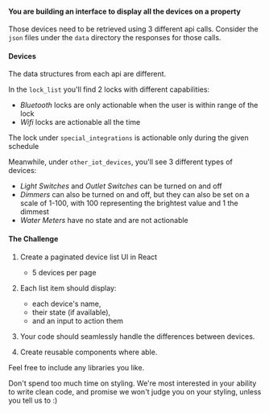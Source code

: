 #### You are building an interface to display all the devices on a property

Those devices need to be retrieved using 3 different api calls.
Consider the `json` files under the `data` directory the responses for those calls.

#### Devices

The data structures from each api are different.

In the `lock_list` you'll find 2 locks with different capabilities:

- _Bluetooth_ locks are only actionable when the user is within range of the lock
- _Wifi_ locks are actionable all the time

The lock under `special_integrations` is actionable only during the given schedule

Meanwhile, under `other_iot_devices`, you'll see 3 different types of devices:

- _Light Switches_ and _Outlet Switches_ can be turned on and off
- _Dimmers_ can also be turned on and off, but they can also be set on a scale of 1-100,
  with 100 representing the brightest value and 1 the dimmest
- _Water Meters_ have no state and are not actionable

#### The Challenge

1. Create a paginated device list UI in React

   - 5 devices per page

2. Each list item should display:

   - each device's name,
   - their state (if available),
   - and an input to action them

3. Your code should seamlessly handle the differences between devices.

4. Create reusable components where able.

Feel free to include any libraries you like.

Don't spend too much time on styling.
We're most interested in your ability to write clean code,
and promise we won't judge you on your styling, unless you tell us to :)

